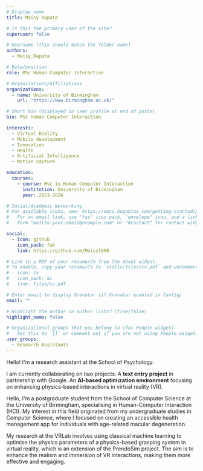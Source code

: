 ```yaml
---
# Display name
title: Maisy Rapata

# Is this the primary user of the site?
superuser: false

# Username (this should match the folder name)
authors:
  - Maisy_Rapata

# Role/position
role: MSc Human Computer Interaction

# Organizations/Affiliations
organizations:
  - name: University of Birmingham
    url: "https://www.birmingham.ac.uk/"

# Short bio (displayed in user profile at end of posts)
bio: MSc Human Computer Interaction

interests:
  - Virtual Reality
  - Mobile development
  - Innovation
  - Health
  - Artificial Intelligence
  - Motion capture

education:
  courses:
    - course: Msc in Human Computer Interaction
      institution: University of Birmingham
      year: 2023-2024

# Social/Academic Networking
# For available icons, see: https://docs.hugoblox.com/getting-started/page-builder/#icons
#   For an email link, use "fas" icon pack, "envelope" icon, and a link in the
#   form "mailto:your-email@example.com" or "#contact" for contact widget.

social:
  - icon: github
    icon_pack: fab
    link: https://github.com/Maisy1900

# Link to a PDF of your resume/CV from the About widget.
# To enable, copy your resume/CV to `static/files/cv.pdf` and uncomment the lines below.
# - icon: cv
#   icon_pack: ai
#   link: files/cv.pdf

# Enter email to display Gravatar (if Gravatar enabled in Config)
email: ""

# Highlight the author in author lists? (true/false)
highlight_name: false

# Organizational groups that you belong to (for People widget)
#   Set this to `[]` or comment out if you are not using People widget.
user_groups:
  - Research Assistants
---
```


Hello! I'm a research assistant at the School of Psychology.

I am currently collaborating on two projects:
A **text entry project** in partnership with Google. An **AI-based optimization environment** focusing on enhancing physics-based interactions in virtual reality (VR).

Hello, I'm a postgraduate student from the School of Computer Science at the University of Birmingham, specialising in Human-Computer Interaction (HCI). My interest in this field originated from my undergraduate studies in Computer Science, where I focused on creating an accessible health management app for individuals with age-related macular degeneration.

My research at the VRLab involves using classical machine learning to optimise the physics parameters of a physics-based grasping system in virtual reality, which is an extension of the PrendoSim project. The aim is to enhance the realism and immersion of VR interactions, making them more effective and engaging.
